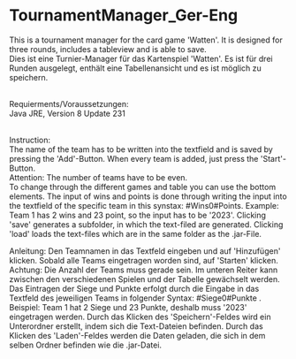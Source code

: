 # TournamentManager_Ger-Eng

This is a tournament manager for the card game 'Watten'. It is designed for three rounds, includes a tableview and is able to save.
<br/>Dies ist eine Turnier-Manager für das Kartenspiel 'Watten'. Es ist für drei Runden ausgelegt, enthält eine Tabellenansicht und es ist möglich zu speichern.

<br/>Requierments/Voraussetzungen:
<br/>Java JRE, Version 8 Update 231 

<br/>Instruction:
<br/>The name of the team has to be written into the textfield and is saved by pressing the 'Add'-Button. When every team is added, just press the 'Start'-Button.
<br/>Attention: The number of teams have to be even.
<br/>To change through the different games and table you can use the bottom elements.
The input of wins and points is done through writing the input into the textfield of the specific team in this synstax: #Wins0#Points.
Example: Team 1 has 2 wins and 23 point, so the input has to be '2023'.
Clicking 'save' generates a subfolder, in which the text-filed are generated.
Clicking 'load' loads the text-files which are in the same folder as the .jar-File.

Anleitung:
Den Teamnamen in das Textfeld eingeben und auf 'Hinzufügen' klicken. Sobald alle Teams eingetragen worden sind, auf 'Starten' klicken.
Achtung: Die Anzahl der Teams muss gerade sein.
Im unteren Reiter kann zwischen den verschiedenen Spielen und der Tabelle gewächselt werden.
Das Eintragen der Siege und Punkte erfolgt durch die Eingabe in das Textfeld des jeweiligen Teams in folgender Syntax: #Siege0#Punkte .
Beispiel: Team 1 hat 2 Siege und 23 Punkte, deshalb muss '2023' eingetragen werden.
Durch das Klicken des 'Speichern'-Feldes wird ein Unterordner erstellt, indem sich die Text-Dateien befinden.
Durch das Klicken des 'Laden'-Feldes werden die Daten geladen, die sich in dem selben Ordner befinden wie die .jar-Datei.
